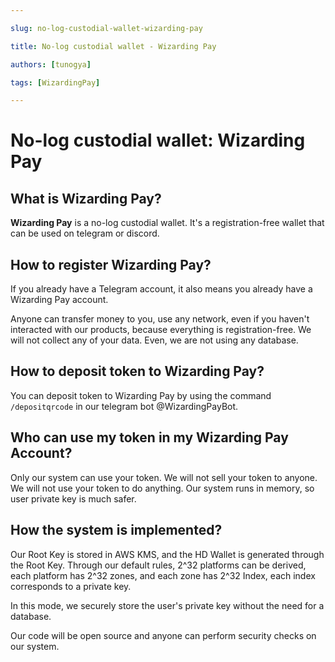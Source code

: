 ```yaml
---

slug: no-log-custodial-wallet-wizarding-pay

title: No-log custodial wallet - Wizarding Pay

authors: [tunogya]

tags: [WizardingPay]

---
```


# No-log custodial wallet: Wizarding Pay

## What is Wizarding Pay?

**Wizarding Pay** is a no-log custodial wallet. It's a registration-free wallet that can be used on telegram or discord.

## How to register Wizarding Pay?

If you already have a Telegram account, it also means you already have a Wizarding Pay account. 

Anyone can transfer money to you, use any network, even if you haven't interacted with our products, because everything
is registration-free. We will not collect any of your data. Even, we are not using any database.

## How to deposit token to Wizarding Pay?

You can deposit token to Wizarding Pay by using the command `/depositqrcode` in our telegram bot @WizardingPayBot.

## Who can use my token in my Wizarding Pay Account?

Only our system can use your token. We will not sell your token to anyone. We will not use your token to do anything.
Our system runs in memory, so user private key is much safer.

## How the system is implemented?

Our Root Key is stored in AWS KMS, and the HD Wallet is generated through the Root Key. Through our default rules, 2^32
platforms can be derived, each platform has 2^32 zones, and each zone has 2^32 Index, each index corresponds to a 
private key.

In this mode, we securely store the user's private key without the need for a database.

Our code will be open source and anyone can perform security checks on our system.
